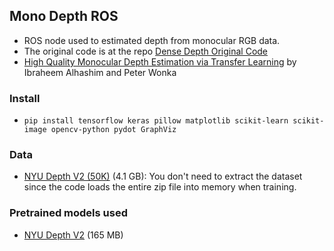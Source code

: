 ## Mono Depth ROS
- ROS node used to estimated depth from monocular RGB data.
- The original code is at the repo [Dense Depth Original Code](https://github.com/ialhashim/DenseDepth)
- [High Quality Monocular Depth Estimation via Transfer Learning](https://arxiv.org/abs/1812.11941) by Ibraheem Alhashim and Peter Wonka



### Install
* `pip install tensorflow keras pillow matplotlib scikit-learn scikit-image opencv-python pydot GraphViz` 




### Data
* [NYU Depth V2 (50K)](https://s3-eu-west-1.amazonaws.com/densedepth/nyu_data.zip) (4.1 GB): You don't need to extract the dataset since the code loads the entire zip file into memory when training.



### Pretrained models used
* [NYU Depth V2](https://s3-eu-west-1.amazonaws.com/densedepth/nyu.h5) (165 MB)


